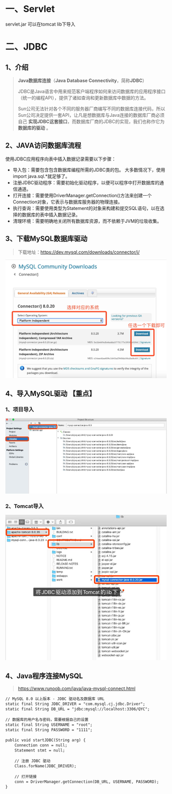 

# 一、Servlet

servlet.jar 可以在tomcat lib下导入



# 二、JDBC

## 1、介绍

> **Java数据库连接**（**Java Database Connectivity**，简称**JDBC**）
>
> JDBC是Java语言中用来规范客户端程序如何来访问数据库的应用程序接口（统一的编程API），提供了诸如查询和更新数据库中数据的方法。
>
> Sun公司无法针对各个不同的服务器厂商编写不同的数据库连接代码，所以Sun公司决定提供一套API，让凡是想数据库与Java连接的数据库厂商必须自己 **实现JDBC这套接口**，而数据库厂商的JDBC的实现，我们也称作它为 **数据库的驱动** 。



## 2、JAVA访问数据库流程

使用JDBC应用程序向表中插入数据记录需要以下步骤：

* 导入包：需要包含包含数据库编程所需的JDBC类的包。 大多数情况下，使用import java.sql.*就足够了。
* 注册JDBC驱动程序：需要初始化驱动程序，以便可以程序中打开数据库的通信通道。
* 打开连接：需要使用DriverManager.getConnection()方法来创建一个Connection对象，它表示与数据库服务器的物理连接。
* 执行查询：需要使用类型为Statement的对象来构建和提交SQL语句，以在选择的数据库的表中插入数据记录。
* 清理环境：需要明确地关闭所有数据库资源，而不依赖于JVM的垃圾收集。



## 3、下载MySQL数据库驱动

> 下载地址：https://dev.mysql.com/downloads/connector/j/

![](media_JDBC/001.jpg)



## 4、导入MySQL驱动 【重点】

### 1、项目导入

![](media_JDBC/002.jpg)



### 2、Tomcat导入

![](media_JDBC/003.jpg)



## 4、Java程序连接MySQL

> https://www.runoob.com/java/java-mysql-connect.html

```
// MySQL 8.0 以上版本 - JDBC 驱动名及数据库 URL
static final String JDBC_DRIVER = "com.mysql.cj.jdbc.Driver";
static final String DB_URL = "jdbc:mysql://localhost:3306/QYC";

// 数据库的用户名与密码，需要根据自己的设置
static final String USERNAME = "root";
static final String PASSWORD = "1111";

public void startJDBC(String arg) {
    Connection conn = null;
    Statement stmt = null;

    // 注册 JDBC 驱动
    Class.forName(JDBC_DRIVER);

    // 打开链接
    conn = DriverManager.getConnection(DB_URL, USERNAME, PASSWORD);
}
```









